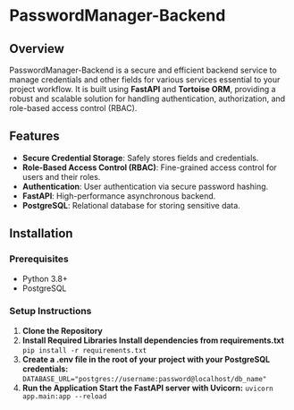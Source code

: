 # PasswordManager-Backend

## Overview
PasswordManager-Backend is a secure and efficient backend service to manage credentials and other fields for various services essential to your project workflow. It is built using **FastAPI** and **Tortoise ORM**, providing a robust and scalable solution for handling authentication, authorization, and role-based access control (RBAC).

## Features
- **Secure Credential Storage**: Safely stores fields and credentials.
- **Role-Based Access Control (RBAC)**: Fine-grained access control for users and their roles.
- **Authentication**: User authentication via secure password hashing.
- **FastAPI**: High-performance asynchronous backend.
- **PostgreSQL**: Relational database for storing sensitive data.

## Installation

### Prerequisites
- Python 3.8+
- PostgreSQL

### Setup Instructions

1. **Clone the Repository**
2. **Install Required Libraries Install dependencies from requirements.txt**
   ```pip install -r requirements.txt```
3. **Create a .env file in the root of your project with your PostgreSQL credentials:**
   ```DATABASE_URL="postgres://username:password@localhost/db_name"```
4. **Run the Application Start the FastAPI server with Uvicorn:**
   ```uvicorn app.main:app --reload```
